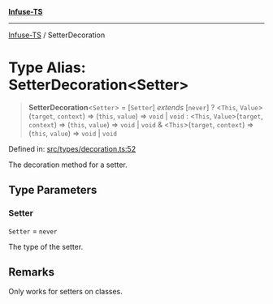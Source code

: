 [**Infuse-TS**](../README.md)

***

[Infuse-TS](../README.md) / SetterDecoration

# Type Alias: SetterDecoration\<Setter\>

> **SetterDecoration**\<`Setter`\> = \[`Setter`\] *extends* \[`never`\] ? \<`This`, `Value`\>(`target`, `context`) => (`this`, `value`) => `void` \| `void` : \<`This`, `Value`\>(`target`, `context`) => (`this`, `value`) => `void` \| `void` & \<`This`\>(`target`, `context`) => (`this`, `value`) => `void` \| `void`

Defined in: [src/types/decoration.ts:52](https://github.com/D-Kay6/Infuse-TS/blob/2b827980e37dbd9518746d6b95150b5d8563c940/src/types/decoration.ts#L52)

The decoration method for a setter.

## Type Parameters

### Setter

`Setter` = `never`

The type of the setter.

## Remarks

Only works for setters on classes.
